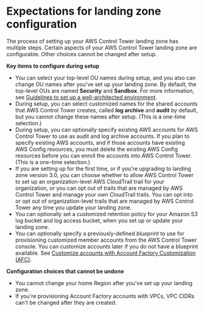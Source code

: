 # Expectations for landing zone configuration<a name="getting-started-configure"></a>

The process of setting up your AWS Control Tower landing zone has multiple steps\. Certain aspects of your AWS Control Tower landing zone are configurable\. Other choices cannot be changed after setup\.

**Key items to configure during setup**
+ You can select your top\-level OU names during setup, and you also can change OU names after you've set up your landing zone\. By default, the top\-level OUs are named **Security** and **Sandbox**\. For more information, see [Guidelines to set up a well\-architected environment](aws-multi-account-landing-zone.md#guidelines-for-multi-account-setup)\. 
+ During setup, you can select customized names for the shared accounts that AWS Control Tower creates, called **log archive** and **audit** by default, but you cannot change these names after setup\. \(This is a one\-time selection\.\)
+ During setup, you can optionally specify existing AWS accounts for AWS Control Tower to use as audit and log archive accounts\. If you plan to specify existing AWS accounts, and if those accounts have existing AWS Config resources, you must delete the existing AWS Config resources before you can enroll the accounts into AWS Control Tower\. \(This is a one\-time selection\.\)
+ If you are setting up for the first time, or if you're upgrading to landing zone version 3\.0, you can choose whether to allow AWS Control Tower to set up an organization\-level AWS CloudTrail trail for your organization, or you can opt out of trails that are managed by AWS Control Tower and manage your own CloudTrail trails\. You can opt into or opt out of organization\-level trails that are managed by AWS Control Tower any time you update your landing zone\.
+ You can optionally set a customized retention policy for your Amazon S3 log bucket and log access bucket, when you set up or update your landing zone\.
+ You can optionally specify a previously\-defined *blueprint* to use for provisioning customized member accounts from the AWS Control Tower console\. You can customize accounts later if you do not have a blueprint available\. See [Customize accounts with Account Factory Customization \(AFC\)](af-customization-page.md)\.

**Configuration choices that cannot be undone**
+ You cannot change your home Region after you've set up your landing zone\.
+ If you're provisioning Account Factory accounts with VPCs, VPC CIDRs can't be changed after they are created\.
